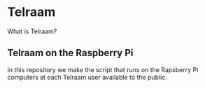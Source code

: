 # Telraam

What is Telraam?

## Telraam on the Raspberry Pi

In this repository we make the script that runs on the Rapsberry Pi computers at each Telraam user available to the public.
